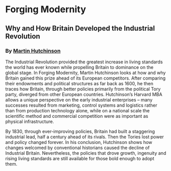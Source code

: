 ---
---

# Forging Modernity

## Why and How Britain Developed the Industrial Revolution

### By [Martin Hutchinson](./author 'About the author')

<span class="lead-in">The Industrial Revolution</span> provided the greatest increase in living standards the world has ever known while propelling Britain to dominance on the global stage. In Forging Modernity, Martin Hutchinson looks at how and why Britain gained this prize ahead of its European competitors. After comparing their endowments and political structures as far back as 1600, he then traces how Britain, through better policies primarily from the political Tory party, diverged from other European countries. Hutchinson’s Harvard MBA allows a unique perspective on the early industrial enterprises – many successes resulted from marketing, control systems and logistics rather than from production technology alone, while on a national scale the scientific method and commercial competition were as important as physical infrastructure.

By 1830, through ever-improving policies, Britain had built a staggering industrial lead, half a century ahead of its rivals. Then the Tories lost power and policy changed forever. In his conclusion, Hutchinson shows how changes welcomed by conventional historians caused the decline of Industrial Britain. Nevertheless, the policies that drove growth, ingenuity and rising living standards are still available for those bold enough to adopt them.
